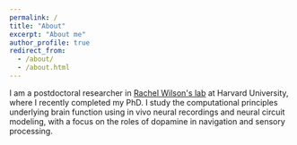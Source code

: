 ```yaml
---
permalink: /
title: "About"
excerpt: "About me"
author_profile: true
redirect_from: 
  - /about/
  - /about.html
---
```


I am a postdoctoral researcher in [Rachel Wilson's lab](http://wilson.hms.harvard.edu/) at Harvard University, where I recently completed my PhD. I study the computational principles underlying brain function using in vivo neural recordings and neural circuit modeling, with a focus on the roles of dopamine in navigation and sensory processing.
